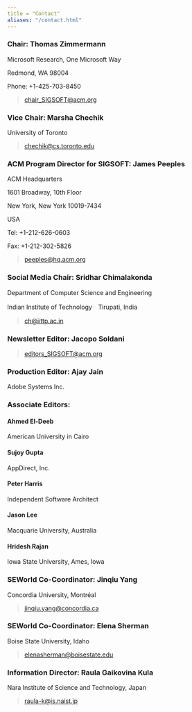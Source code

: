 ```yaml
---
title = "Contact"
aliases: "/contact.html"
---
```


### Chair: Thomas Zimmermann
 Microsoft Research, One Microsoft Way

Redmond, WA 98004

Phone: +1-425-703-8450

> chair_SIGSOFT@acm.org 

### Vice Chair: Marsha Chechik
University of Toronto
> chechik@cs.toronto.edu 

### ACM Program Director for SIGSOFT: James Peeples
ACM Headquarters

1601 Broadway, 10th Floor

New York, New York 10019-7434

USA

Tel: +1-212-626-0603

Fax: +1-212-302-5826
> peeples@hq.acm.org

### Social Media Chair: Sridhar Chimalakonda

Department of Computer Science and Engineering

Indian Institute of Technology　Tirupati, India

> ch@iittp.ac.in

### Newsletter Editor: Jacopo Soldani

> editors_SIGSOFT@acm.org

### Production Editor: Ajay Jain
Adobe Systems Inc.

### Associate Editors:
####  Ahmed El-Deeb

American University in Cairo

#### Sujoy Gupta

AppDirect, Inc.

####  Peter Harris

Independent Software Architect

#### Jason Lee

Macquarie University, Australia

#### Hridesh Rajan

Iowa State University, Ames, Iowa

### SEWorld Co-Coordinator: Jinqiu Yang
Concordia University, Montréal

> jinqiu.yang@concordia.ca

### SEWorld Co-Coordinator: Elena Sherman

Boise State University, Idaho

> elenasherman@boisestate.edu

### Information Director: Raula Gaikovina Kula
Nara Institute of Science and Technology, Japan

> raula-k@is.naist.jp 
